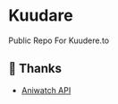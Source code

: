 # Kuudare
Public Repo For Kuudere.to

## <span id="thanks">🤝 Thanks</span>

- [Aniwatch API](https://github.com/ghoshRitesh12/aniwatch-api)